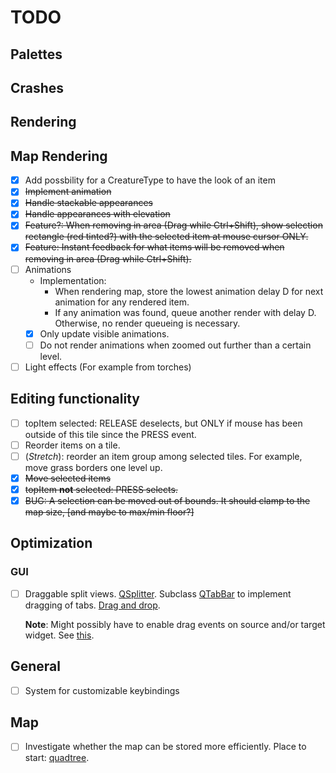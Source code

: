 # TODO

## Palettes

## Crashes

## Rendering

## Map Rendering

- [x] Add possbility for a CreatureType to have the look of an item
- [x] ~~Implement animation~~
- [x] ~~Handle stackable appearances~~
- [x] ~~Handle appearances with elevation~~
- [x] ~~Feature?: When removing in area (Drag while Ctrl+Shift), show selection rectangle (red tinted?) with the selected item at mouse cursor ONLY.~~
- [x] ~~Feature: Instant feedback for what items will be removed when removing in area (Drag while Ctrl+Shift).~~
- [ ] Animations
  - Implementation:
    - When rendering map, store the lowest animation delay D for next animation for any rendered item.
    - If any animation was found, queue another render with delay D. Otherwise, no render queueing is necessary.
  - [x] Only update visible animations.
  - [ ] Do not render animations when zoomed out further than a certain level.
- [ ] Light effects (For example from torches)

## Editing functionality

- [ ] topItem selected: RELEASE deselects, but ONLY if mouse has been outside of this tile since the PRESS event.
- [ ] Reorder items on a tile.
- [ ] (_Stretch_): reorder an item group among selected tiles. For example, move grass borders one level up.
- [x] ~~Move selected items~~
- [x] ~~topItem **not** selected: PRESS selects.~~
- [x] ~~BUG: A selection can be moved out of bounds. It should clamp to the map size, [and maybe to max/min floor?]~~

## Optimization

### GUI

- [ ] Draggable split views. [QSplitter](https://doc.qt.io/qt-5/qsplitter.html#details).
  Subclass [QTabBar](https://doc.qt.io/qt-5/qtabbar.html) to implement dragging of tabs. [Drag and drop](https://doc.qt.io/qt-5/dnd.html).

  **Note**: Might possibly have to enable drag events on source and/or target widget. See [this](https://forum.qt.io/topic/67542/drag-tabs-between-qtabwidgets/4).

## General

- [ ] System for customizable keybindings

## Map

- [ ] Investigate whether the map can be stored more efficiently. Place to start: [quadtree](https://en.wikipedia.org/wiki/Quadtree).
